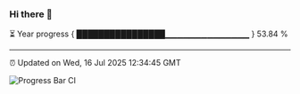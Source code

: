 ### Hi there 👋

⏳ Year progress { ████████████████▁▁▁▁▁▁▁▁▁▁▁▁▁▁ } 53.84 %

---

⏰ Updated on Wed, 16 Jul 2025 12:34:45 GMT

![Progress Bar CI](https://github.com/liununu/liununu/workflows/Progress%20Bar%20CI/badge.svg)
